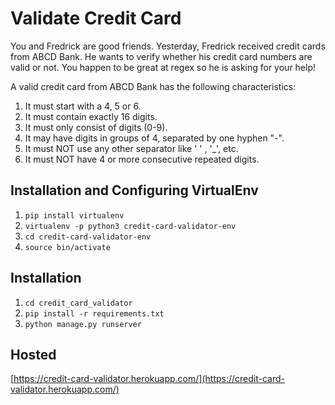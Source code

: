 # Validate Credit Card 

You and Fredrick are good friends. Yesterday, Fredrick received credit cards from ABCD Bank. He wants to verify whether his credit card numbers are valid or not. You happen to be great at regex so he is asking for your help!

A valid credit card from ABCD Bank has the following characteristics:

1. It must start with a 4, 5 or 6.
2. It must contain exactly 16 digits.
3. It must only consist of digits (0-9).
4. It may have digits in groups of 4, separated by one hyphen "-".
5. It must NOT use any other separator like ' ' , '_', etc.
6. It must NOT have 4 or more consecutive repeated digits.

## Installation and Configuring VirtualEnv
1. `pip install virtualenv`
2. `virtualenv -p python3 credit-card-validator-env`
3. `cd credit-card-validator-env`
4. `source bin/activate`

## Installation
1. `cd credit_card_validator`
2. `pip install -r requirements.txt`
3. `python manage.py runserver`

## Hosted
[https://credit-card-validator.herokuapp.com/](https://credit-card-validator.herokuapp.com/)

